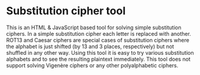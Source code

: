 Substitution cipher tool
========================

This is an HTML &amp; JavaScript based tool for solving simple substitution ciphers. 
In a simple substitution cipher each letter is replaced with another. ROT13 and
Caesar ciphers are special cases of substitution ciphers where the alphabet is just
shifted (by 13 and 3 places, respectively) but not shuffled in any other way. Using
this tool it is easy to try various substitution alphabets and to see the resulting
plaintext immediately. This tool does not support solving Vigenère ciphers or any 
other polyalphabetic ciphers.